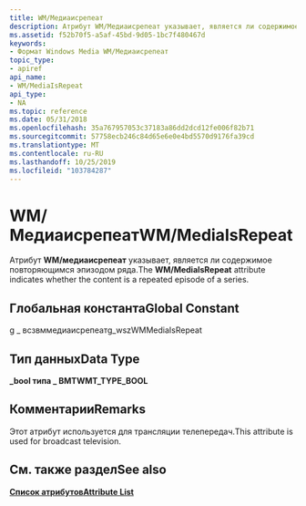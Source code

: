 ```yaml
---
title: WM/Медиаисрепеат
description: Атрибут WM/Медиаисрепеат указывает, является ли содержимое повторяющимся эпизодом ряда.
ms.assetid: f52b70f5-a5af-45bd-9d05-1bc7f480467d
keywords:
- Формат Windows Media WM/Медиаисрепеат
topic_type:
- apiref
api_name:
- WM/MediaIsRepeat
api_type:
- NA
ms.topic: reference
ms.date: 05/31/2018
ms.openlocfilehash: 35a767957053c37183a86dd2dcd12fe006f82b71
ms.sourcegitcommit: 57758ecb246c84d65e6e0e4bd5570d9176fa39cd
ms.translationtype: MT
ms.contentlocale: ru-RU
ms.lasthandoff: 10/25/2019
ms.locfileid: "103784287"
---
```

# <a name="wmmediaisrepeat"></a><span data-ttu-id="4f6f5-104">WM/Медиаисрепеат</span><span class="sxs-lookup"><span data-stu-id="4f6f5-104">WM/MediaIsRepeat</span></span>

<span data-ttu-id="4f6f5-105">Атрибут **WM/медиаисрепеат** указывает, является ли содержимое повторяющимся эпизодом ряда.</span><span class="sxs-lookup"><span data-stu-id="4f6f5-105">The **WM/MediaIsRepeat** attribute indicates whether the content is a repeated episode of a series.</span></span>

## <a name="global-constant"></a><span data-ttu-id="4f6f5-106">Глобальная константа</span><span class="sxs-lookup"><span data-stu-id="4f6f5-106">Global Constant</span></span>

<span data-ttu-id="4f6f5-107">g \_ всзвммедиаисрепеат</span><span class="sxs-lookup"><span data-stu-id="4f6f5-107">g\_wszWMMediaIsRepeat</span></span>

## <a name="data-type"></a><span data-ttu-id="4f6f5-108">Тип данных</span><span class="sxs-lookup"><span data-stu-id="4f6f5-108">Data Type</span></span>

<span data-ttu-id="4f6f5-109">**\_bool типа \_ ВМТ**</span><span class="sxs-lookup"><span data-stu-id="4f6f5-109">**WMT\_TYPE\_BOOL**</span></span>

## <a name="remarks"></a><span data-ttu-id="4f6f5-110">Комментарии</span><span class="sxs-lookup"><span data-stu-id="4f6f5-110">Remarks</span></span>

<span data-ttu-id="4f6f5-111">Этот атрибут используется для трансляции телепередач.</span><span class="sxs-lookup"><span data-stu-id="4f6f5-111">This attribute is used for broadcast television.</span></span>

## <a name="see-also"></a><span data-ttu-id="4f6f5-112">См. также раздел</span><span class="sxs-lookup"><span data-stu-id="4f6f5-112">See also</span></span>

<dl> <dt>

[<span data-ttu-id="4f6f5-113">**Список атрибутов**</span><span class="sxs-lookup"><span data-stu-id="4f6f5-113">**Attribute List**</span></span>](attribute-list.md)
</dt> </dl>

 

 




